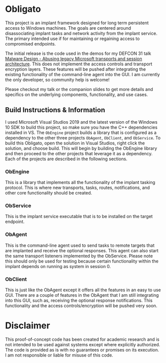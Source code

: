 # Obligato
This project is an implant framework designed for long term persistent access to Windows machines. The goals are centered around disassociating implant tasks and network activity from the implant service. The primary intended use if for maintaining or regaining access to compromised endpoints.

The initial release is the code used in the demos for my DEFCON 31 talk [Malware Design - Abusing legacy Microsoft transports and session architecture](https://forum.defcon.org/node/245731). This does not implement the access controls and transport encryption layers. These features will be pushed after integrating the existing functionality of the command-line agent into the GUI. I am currently the only developer, so community help is welcome!

Please checkout my talk or the companion slides to get more details and specifics on the underlying components, functionality, and use cases.

## Build Instructions & Information
I used Microsoft Visual Studios 2019 and the latest version of the Windows 10 SDK to build this project, so make sure you have the C++ dependencies installed in VS. The ```ObEngine``` project builds a library that is configured as a dependency to the other three projects ```ObAgent```, ```ObClient```, and ```ObService```. To build this Obligato, open the solution in Visual Studios, right click the solution, and choose build. This will begin by building the ObEngine library and then proceed to the other projects that leverage it as a dependency. Each of the projects are described in the following sections.

### ObEngine
This is a library that implements all the functionality of the implant tasking protocol. This is where new transports, tasks, routes, notifications, and other core functionality should be created.

### ObService
This is the implant service executable that is to be installed on the target endpoint.

### ObAgent
This is the command-line agent used to send tasks to remote targets that are implanted and receive the optional responses. This agent can also start the same transport listeners implemented by the ObService. Please note this should only be used for testing because certain functionality within the implant depends on running as system in session 0.

### ObClient
This is just like the ObAgent except it offers all the features in an easy to use GUI. There are a couple of features in the ObAgent that I am still integrating into this GUI, such as, receiving the optional response notifications. This functionality and the access controls/encryption will be pushed very soon.

# Disclaimer
This proof-of-concept code has been created for academic research and is not intended to be used against systems except where explicitly authorized. The code is provided as is with no guarantees or promises on its execution. I am not responsible or liable for misuse of this code.
